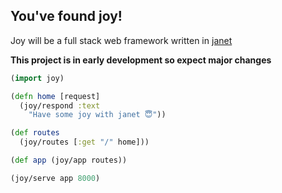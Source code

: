 ## You've found joy!

Joy will be a full stack web framework written in [janet](https://github.com/janet-lang/janet)

**This project is in early development so expect major changes**

```clojure
(import joy)

(defn home [request]
  (joy/respond :text
    "Have some joy with janet 😇"))

(def routes
  (joy/routes [:get "/" home]))

(def app (joy/app routes))

(joy/serve app 8000)
```
